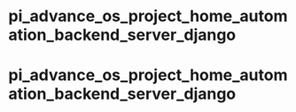 # pi_advance_os_project_home_automation_backend_server_django
# pi_advance_os_project_home_automation_backend_server_django
